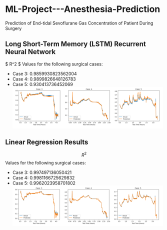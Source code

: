 # ML-Project---Anesthesia-Prediction
Prediction of End-tidal Sevoflurane Gas Concentration of Patient During Surgery

## Long Short-Term Memory (LSTM) Recurrent Neural Network
$ R^2 $ Values for the following surgical cases:
* Case 3: 0.9859930823562004
* Case 4: 0.9899826648126783
* Case 5: 0.930413736452069
![alt text](https://github.com/damiandziedzic/ML-Project---Anesthesia-Prediction/blob/master/Result%20Images/LSTM_results_picture.png)

## Linear Regression Results
$$R^2$$ Values for the following surgical cases:
* Case 3: 0.997497136050421
* Case 4: 0.9981166725629832
* Case 5: 0.9962023958701802
![alt text](https://github.com/damiandziedzic/ML-Project---Anesthesia-Prediction/blob/master/Result%20Images/Linear_Regression_results_picture.png)

